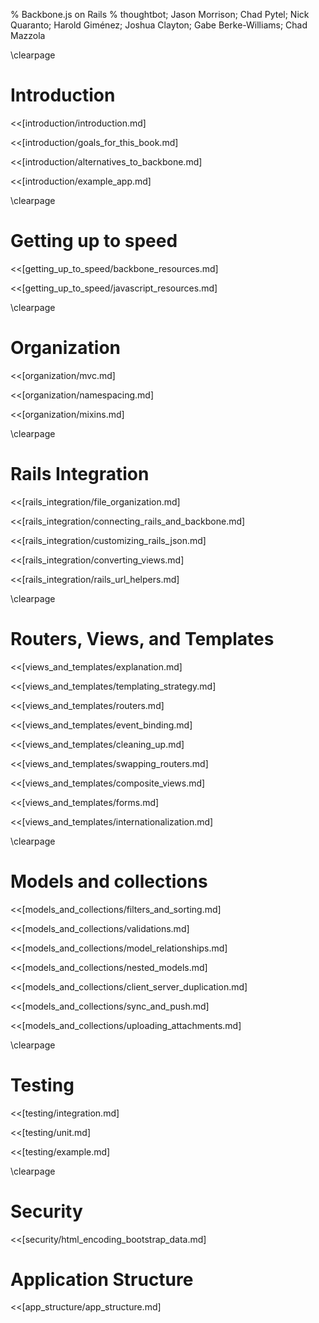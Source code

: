 % Backbone.js on Rails
% thoughtbot; Jason Morrison; Chad Pytel; Nick Quaranto; Harold Giménez; Joshua Clayton; Gabe Berke-Williams; Chad Mazzola

\clearpage

# Introduction

<<[introduction/introduction.md]

<<[introduction/goals_for_this_book.md]

<<[introduction/alternatives_to_backbone.md]

<<[introduction/example_app.md]

\clearpage

# Getting up to speed

<<[getting_up_to_speed/backbone_resources.md]

<<[getting_up_to_speed/javascript_resources.md]

\clearpage

# Organization

<<[organization/mvc.md]

<<[organization/namespacing.md]

<<[organization/mixins.md]

\clearpage

# Rails Integration

<<[rails_integration/file_organization.md]

<<[rails_integration/connecting_rails_and_backbone.md]

<<[rails_integration/customizing_rails_json.md]

<<[rails_integration/converting_views.md]

<<[rails_integration/rails_url_helpers.md]

\clearpage

# Routers, Views, and Templates

<<[views_and_templates/explanation.md]

<<[views_and_templates/templating_strategy.md]

<<[views_and_templates/routers.md]

<<[views_and_templates/event_binding.md]

<<[views_and_templates/cleaning_up.md]

<<[views_and_templates/swapping_routers.md]

<<[views_and_templates/composite_views.md]

<<[views_and_templates/forms.md]

<<[views_and_templates/internationalization.md]

\clearpage

# Models and collections

<<[models_and_collections/filters_and_sorting.md]

<<[models_and_collections/validations.md]

<<[models_and_collections/model_relationships.md]

<<[models_and_collections/nested_models.md]

<<[models_and_collections/client_server_duplication.md]

<<[models_and_collections/sync_and_push.md]

<<[models_and_collections/uploading_attachments.md]

\clearpage

# Testing

<<[testing/integration.md]

<<[testing/unit.md]

<<[testing/example.md]

\clearpage

# Security

<<[security/html_encoding_bootstrap_data.md]

# Application Structure

<<[app_structure/app_structure.md]

